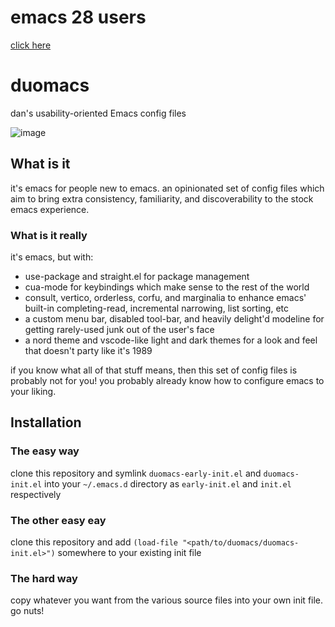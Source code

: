# emacs 28 users

[click here](https://github.com/orzechowskid/duomacs/tree/main)

# duomacs
dan's usability-oriented Emacs config files

![image](https://user-images.githubusercontent.com/2667110/210151620-fcea8933-6ad4-481b-89ac-bc88d079b475.png)

## What is it

it's emacs for people new to emacs.  an opinionated set of config files which aim to bring extra consistency, familiarity, and discoverability to the stock emacs experience.

### What is it really

it's emacs, but with:
- use-package and straight.el for package management
- cua-mode for keybindings which make sense to the rest of the world
- consult, vertico, orderless, corfu, and marginalia to enhance emacs' built-in completing-read, incremental narrowing, list sorting, etc
- a custom menu bar, disabled tool-bar, and heavily delight'd modeline for getting rarely-used junk out of the user's face
- a nord theme and vscode-like light and dark themes for a look and feel that doesn't party like it's 1989

if you know what all of that stuff means, then this set of config files is probably not for you!  you probably already know how to configure emacs to your liking.

## Installation

### The easy way

clone this repository and symlink `duomacs-early-init.el` and `duomacs-init.el` into your `~/.emacs.d` directory as `early-init.el` and `init.el` respectively

### The other easy eay

clone this repository and add `(load-file "<path/to/duomacs/duomacs-init.el>")` somewhere to your existing init file

### The hard way

copy whatever you want from the various source files into your own init file.  go nuts!
